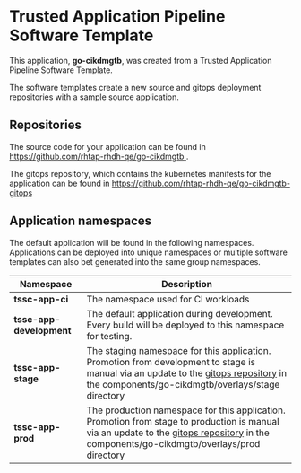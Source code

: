 # Trusted Application Pipeline Software Template

This application, **go-cikdmgtb**, was created from a Trusted Application Pipeline Software Template.

The software templates create a new source and gitops deployment repositories with a sample source application. 

## Repositories

The source code for your application can be found in [https://github.com/rhtap-rhdh-qe/go-cikdmgtb ](https://github.com/rhtap-rhdh-qe/go-cikdmgtb ).
 
The gitops repository, which contains the kubernetes manifests for the application can be found in 
[https://github.com/rhtap-rhdh-qe/go-cikdmgtb-gitops ](https://github.com/rhtap-rhdh-qe/go-cikdmgtb-gitops ) 

## Application namespaces 

The default application will be found in the following namespaces. Applications can be deployed into unique namespaces or multiple software templates can also bet generated into the same group namespaces.  

|  Namespace   |  Description   |  
| -------- | -------- |
| **tssc-app-ci** | The namespace used for CI workloads |
| **tssc-app-development** | The default application during development. Every build will be deployed to this namespace for testing. |
| **tssc-app-stage** | The staging namespace for this application. Promotion from development to stage is manual via an update to the [gitops repository](https://github.com/rhtap-rhdh-qe/go-cikdmgtb-gitops ) in the components/go-cikdmgtb/overlays/stage directory |
| **tssc-app-prod** | The production namespace for this application. Promotion from stage to production is manual via an update to the [gitops repository](https://github.com/rhtap-rhdh-qe/go-cikdmgtb-gitops ) in the components/go-cikdmgtb/overlays/prod directory |